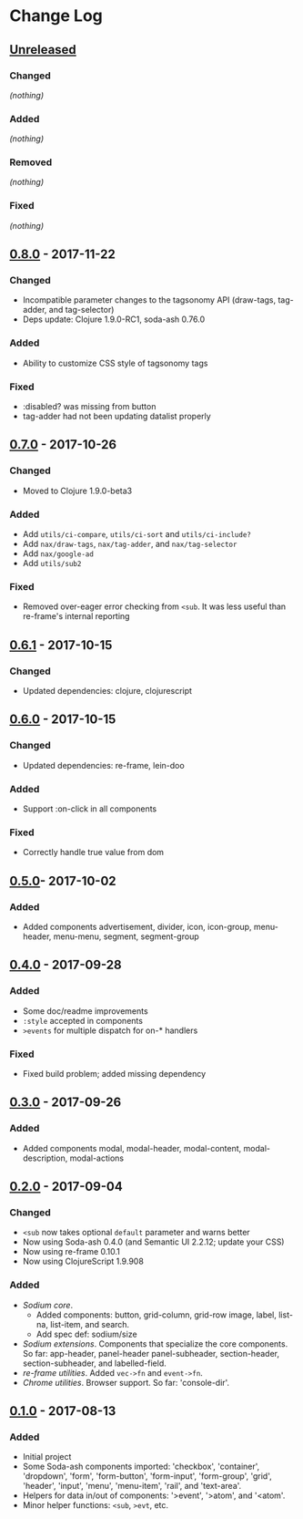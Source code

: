 # Change Log

## [Unreleased]
### Changed
_(nothing)_
### Added
_(nothing)_
### Removed
_(nothing)_
### Fixed
_(nothing)_

## [0.8.0] - 2017-11-22
### Changed
- Incompatible parameter changes to the tagsonomy API (draw-tags, tag-adder, and tag-selector)
- Deps update: Clojure 1.9.0-RC1, soda-ash 0.76.0
### Added
- Ability to customize CSS style of tagsonomy tags
### Fixed
- :disabled? was missing from button
- tag-adder had not been updating datalist properly

## [0.7.0] - 2017-10-26
### Changed
- Moved to Clojure 1.9.0-beta3
### Added
- Add `utils/ci-compare`, `utils/ci-sort` and `utils/ci-include?`
- Add `nax/draw-tags`, `nax/tag-adder`, and `nax/tag-selector`
- Add `nax/google-ad`
- Add `utils/sub2`
### Fixed
- Removed over-eager error checking from `<sub`. It was less useful than re-frame's internal reporting

## [0.6.1] - 2017-10-15
### Changed
- Updated dependencies: clojure, clojurescript

## [0.6.0] - 2017-10-15
### Changed
- Updated dependencies: re-frame, lein-doo
### Added
- Support :on-click in all components
### Fixed
- Correctly handle true value from dom

## [0.5.0]- 2017-10-02
### Added
- Added components advertisement, divider, icon, icon-group, menu-header, menu-menu, segment, segment-group

## [0.4.0] - 2017-09-28
### Added
- Some doc/readme improvements
- `:style` accepted in components
- `>events` for multiple dispatch for on-* handlers
### Fixed
- Fixed build problem; added missing dependency

## [0.3.0] - 2017-09-26
### Added
- Added components modal, modal-header, modal-content, modal-description, modal-actions


## [0.2.0] - 2017-09-04
### Changed
- `<sub` now takes optional `default` parameter and warns better
- Now using Soda-ash 0.4.0 (and Semantic UI 2.2.12; update your CSS)
- Now using re-frame 0.10.1
- Now using ClojureScript 1.9.908
### Added
- *Sodium core*.
  - Added components: button, grid-column, grid-row image, label, list-na, list-item, and search.
  - Add spec def: sodium/size
- *Sodium extensions*. Components that specialize the core components. So far:
   app-header, panel-header panel-subheader, section-header, section-subheader,
   and labelled-field.
- *re-frame utilities*. Added `vec->fn` and `event->fn`.
- *Chrome utilities*. Browser support. So far: 'console-dir'.


## [0.1.0] - 2017-08-13
### Added
- Initial project
- Some Soda-ash components imported: 'checkbox', 'container', 'dropdown', 'form',
  'form-button', 'form-input', 'form-group', 'grid', 'header', 'input', 'menu',
  'menu-item', 'rail', and 'text-area'.
- Helpers for data in/out of components: '>event', '>atom', and '<atom'.
- Minor helper functions: `<sub`, `>evt`, etc.


[Unreleased]: https://github.com/deg/sodium/compare/HEAD...HEAD
[0.8.0]: https://github.com/deg/sodium/compare/f312445...HEAD
[0.7.0]: https://github.com/deg/sodium/compare/5ecf157...f312445
[0.6.1]: https://github.com/deg/sodium/compare/bb64849...5ecf157
[0.6.0]: https://github.com/deg/sodium/compare/a1dd09e...bb64849
[0.5.0]: https://github.com/deg/sodium/compare/0dd1e35...a1dd09e
[0.4.0]: https://github.com/deg/sodium/compare/17de322...0dd1e35
[0.3.0]: https://github.com/deg/sodium/compare/043f00a...17de322
[0.2.0]: https://github.com/deg/sodium/compare/6c372df...043f00a
[0.1.0]: https://github.com/deg/sodium/compare/ff21e14...6c372df
